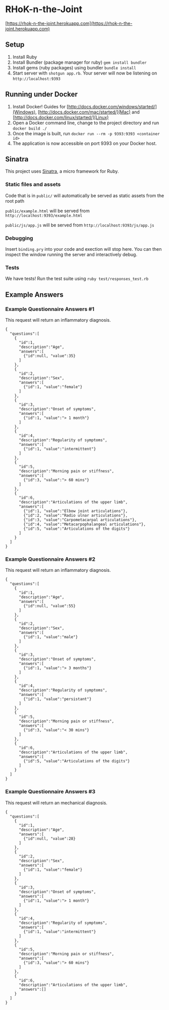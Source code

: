 # RHoK-n-the-Joint

[https://rhok-n-the-joint.herokuapp.com](https://rhok-n-the-joint.herokuapp.com)

## Setup
1. Install Ruby
2. Install Bundler (package manager for ruby) `gem install bundler`
3. Install gems (ruby packages) using bundler `bundle install`
4. Start server with `shotgun app.rb`. Your server will now be listening on `http://localhost:9393`

## Running under Docker
1. Install Docker! Guides for [http://docs.docker.com/windows/started/](Windows), [http://docs.docker.com/mac/started/](Mac) and [http://docs.docker.com/linux/started/](Linux)
2. Open a Docker command line, change to the project directory and run `docker build ./`
3. Once the image is built, run `docker run --rm -p 9393:9393 <container id>`
4. The application is now accessible on port 9393 on your Docker host.

## Sinatra

This project uses [Sinatra](http://www.sinatrarb.com), a micro framework for Ruby.

### Static files and assets

Code that is in `public/` will automatically be served as static assets from the root path

`public/example.html` will be served from `http://localhost:9393/example.html`

`public/js/app.js` will be served from `http://localhost:9393/js/app.js`

### Debugging

Insert `binding.pry` into your code and exection will stop here. You can then inspect the window running the server and interactively debug.

### Tests

We have tests! Run the test suite using `ruby test/responses_test.rb`

## Example Answers
### Example Questionnaire Answers #1

This request will return an inflammatory diagnosis.

```
{
  "questions":[
    {
      "id":1,
      "description":"Age",
      "answers":[
        {"id":null, "value":35}
      ]
    },
    {
      "id":2,
      "description":"Sex",
      "answers":[
        {"id":1, "value":"female"}
      ]
    },
    {
      "id":3,
      "description":"Onset of symptoms",
      "answers":[
        {"id":1, "value":"> 1 month"}
      ]
    },
    {
      "id":4,
      "description":"Regularity of symptoms",
      "answers":[
        {"id":1, "value":"intermittent"}
      ]
    },
    {
      "id":5,
      "description":"Morning pain or stiffness",
      "answers":[
        {"id":3, "value":"> 60 mins"}
      ]
    },
    {
      "id":6,
      "description":"Articulations of the upper limb",
      "answers":[
        {"id":1, "value":"Elbow joint articulations"},
        {"id":2, "value":"Radio ulnar articulations"},
        {"id":3, "value":"Carpometacarpal articulations"},
        {"id":4, "value":"Metacarpophalangeal articulations"},
        {"id":5, "value":"Articulations of the digits"}
      ]
    }
  ]
}
```

### Example Questionnaire Answers #2

This request will return an inflammatory diagnosis.

```
{
  "questions":[
    {
      "id":1,
      "description":"Age",
      "answers":[
        {"id":null, "value":55}
      ]
    },
    {
      "id":2,
      "description":"Sex",
      "answers":[
        {"id":1, "value":"male"}
      ]
    },
    {
      "id":3,
      "description":"Onset of symptoms",
      "answers":[
        {"id":1, "value":"> 3 months"}
      ]
    },
    {
      "id":4,
      "description":"Regularity of symptoms",
      "answers":[
        {"id":1, "value":"persistant"}
      ]
    },
    {
      "id":5,
      "description":"Morning pain or stiffness",
      "answers":[
        {"id":3, "value":"< 30 mins"}
      ]
    },
    {
      "id":6,
      "description":"Articulations of the upper limb",
      "answers":[
        {"id":5, "value":"Articulations of the digits"}
      ]
    }
  ]
}
```


### Example Questionnaire Answers #3

This request will return an mechanical diagnosis.

```
{
  "questions":[
    {
      "id":1,
      "description":"Age",
      "answers":[
        {"id":null, "value":28}
      ]
    },
    {
      "id":2,
      "description":"Sex",
      "answers":[
        {"id":1, "value":"female"}
      ]
    },
    {
      "id":3,
      "description":"Onset of symptoms",
      "answers":[
        {"id":1, "value":"> 1 month"}
      ]
    },
    {
      "id":4,
      "description":"Regularity of symptoms",
      "answers":[
        {"id":1, "value":"intermittent"}
      ]
    },
    {
      "id":5,
      "description":"Morning pain or stiffness",
      "answers":[
        {"id":3, "value":"> 60 mins"}
      ]
    },
    {
      "id":6,
      "description":"Articulations of the upper limb",
      "answers":[]
    }
  ]
}
```
